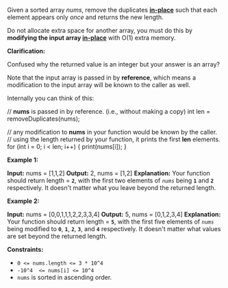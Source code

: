 
Given a sorted array  _nums_, remove the duplicates  [**in-place**](https://en.wikipedia.org/wiki/In-place_algorithm)  such that each element appears only  _once_  and returns the new length.

Do not allocate extra space for another array, you must do this by  **modifying the input array  [in-place](https://en.wikipedia.org/wiki/In-place_algorithm)**  with O(1) extra memory.

**Clarification:**

Confused why the returned value is an integer but your answer is an array?

Note that the input array is passed in by  **reference**, which means a modification to the input array will be known to the caller as well.

Internally you can think of this:

// **nums** is passed in by reference. (i.e., without making a copy)
int len = removeDuplicates(nums);

// any modification to **nums** in your function would be known by the caller.
// using the length returned by your function, it prints the first **len** elements.
for (int i = 0; i < len; i++) {
print(nums[i]);
}

**Example 1:**

**Input:** nums = [1,1,2]
**Output:** 2, nums = [1,2]
**Explanation:** Your function should return length = **`2`**, with the first two elements of _`nums`_ being **`1`** and **`2`** respectively. It doesn't matter what you leave beyond the returned length.

**Example 2:**

**Input:** nums = [0,0,1,1,1,2,2,3,3,4]
**Output:** 5, nums = [0,1,2,3,4]
**Explanation:** Your function should return length = **`5`**, with the first five elements of _`nums`_ being modified to **`0`**, **`1`**, **`2`**, **`3`**, and **`4`** respectively. It doesn't matter what values are set beyond the returned length.

**Constraints:**

-   `0 <= nums.length <= 3 * 10^4`
-   `-10^4  <= nums[i] <= 10^4`
-   `nums` is sorted in ascending order.